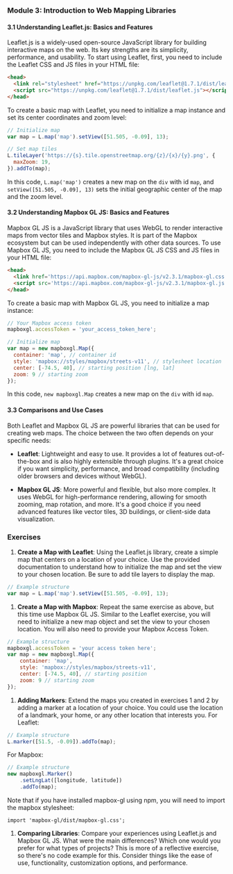 ### Module 3: Introduction to Web Mapping Libraries
#### 3.1 Understanding Leaflet.js: Basics and Features
Leaflet.js is a widely-used open-source JavaScript library for building interactive maps on the web. Its key strengths are its simplicity, performance, and usability.
To start using Leaflet, first, you need to include the Leaflet CSS and JS files in your HTML file:
```html
<head>
  <link rel="stylesheet" href="https://unpkg.com/leaflet@1.7.1/dist/leaflet.css"/>
  <script src="https://unpkg.com/leaflet@1.7.1/dist/leaflet.js"></script>
</head>

```
To create a basic map with Leaflet, you need to initialize a map instance and set its center coordinates and zoom level:
```javascript
// Initialize map
var map = L.map('map').setView([51.505, -0.09], 13);

// Set map tiles
L.tileLayer('https://{s}.tile.openstreetmap.org/{z}/{x}/{y}.png', {
  maxZoom: 19,
}).addTo(map);

```
In this code, `L.map('map')` creates a new map on the `div` with id `map`, and `setView([51.505, -0.09], 13)` sets the initial geographic center of the map and the zoom level.
#### 3.2 Understanding Mapbox GL JS: Basics and Features
Mapbox GL JS is a JavaScript library that uses WebGL to render interactive maps from vector tiles and Mapbox styles. It is part of the Mapbox ecosystem but can be used independently with other data sources.
To use Mapbox GL JS, you need to include the Mapbox GL JS CSS and JS files in your HTML file:
```html
<head>
  <link href='https://api.mapbox.com/mapbox-gl-js/v2.3.1/mapbox-gl.css' rel='stylesheet' />
  <script src='https://api.mapbox.com/mapbox-gl-js/v2.3.1/mapbox-gl.js'></script>
</head>

```
To create a basic map with Mapbox GL JS, you need to initialize a map instance:
```javascript
// Your Mapbox access token
mapboxgl.accessToken = 'your_access_token_here';

// Initialize map
var map = new mapboxgl.Map({
  container: 'map', // container id
  style: 'mapbox://styles/mapbox/streets-v11', // stylesheet location
  center: [-74.5, 40], // starting position [lng, lat]
  zoom: 9 // starting zoom
});

```
In this code, `new mapboxgl.Map` creates a new map on the `div` with id `map`.
#### 3.3 Comparisons and Use Cases
Both Leaflet and Mapbox GL JS are powerful libraries that can be used for creating web maps. The choice between the two often depends on your specific needs:

* **Leaflet**: Lightweight and easy to use. It provides a lot of features out-of-the-box and is also highly extensible through plugins. It's a great choice if you want simplicity, performance, and broad compatibility (including older browsers and devices without WebGL).

* **Mapbox GL JS**: More powerful and flexible, but also more complex. It uses WebGL for high-performance rendering, allowing for smooth zooming, map rotation, and more. It's a good choice if you need advanced features like vector tiles, 3D buildings, or client-side data visualization.
### Exercises
1. **Create a Map with Leaflet**: Using the Leaflet.js library, create a simple map that centers on a location of your choice. Use the provided documentation to understand how to initialize the map and set the view to your chosen location. Be sure to add tile layers to display the map.
```javascript
// Example structure
var map = L.map('map').setView([51.505, -0.09], 13);

```
1. **Create a Map with Mapbox**: Repeat the same exercise as above, but this time use Mapbox GL JS. Similar to the Leaflet exercise, you will need to initialize a new map object and set the view to your chosen location. You will also need to provide your Mapbox Access Token.
```javascript
// Example structure
mapboxgl.accessToken = 'your access token here';
var map = new mapboxgl.Map({
    container: 'map',
    style: 'mapbox://styles/mapbox/streets-v11',
    center: [-74.5, 40], // starting position
    zoom: 9 // starting zoom
});

```
1. **Adding Markers**: Extend the maps you created in exercises 1 and 2 by adding a marker at a location of your choice. You could use the location of a landmark, your home, or any other location that interests you.
For Leaflet:
```javascript
// Example structure
L.marker([51.5, -0.09]).addTo(map);

```
For Mapbox:
```javascript
// Example structure
new mapboxgl.Marker()
    .setLngLat([longitude, latitude])
    .addTo(map);

```
Note that if you have installed mapbox-gl using npm, you will need to import the mapbox stylesheet:
```
import 'mapbox-gl/dist/mapbox-gl.css'; 
```
1. **Comparing Libraries**: Compare your experiences using Leaflet.js and Mapbox GL JS. What were the main differences? Which one would you prefer for what types of projects? This is more of a reflective exercise, so there's no code example for this. Consider things like the ease of use, functionality, customization options, and performance.